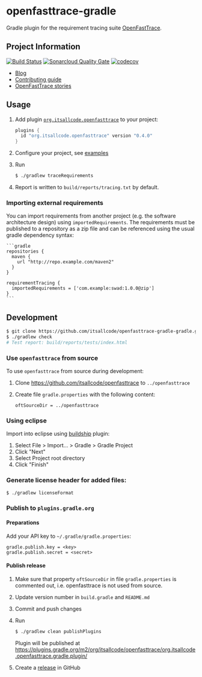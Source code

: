 # openfasttrace-gradle
Gradle plugin for the requirement tracing suite [OpenFastTrace](https://github.com/itsallcode/openfasttrace).

## Project Information

[![Build Status](https://travis-ci.org/itsallcode/openfasttrace-gradle.svg?branch=develop)](https://travis-ci.org/itsallcode/openfasttrace-gradle)
[![Sonarcloud Quality Gate](https://sonarcloud.io/api/project_badges/measure?project=org.itsallcode%3Aopenfasttrace-gradle%3Adevelop&metric=alert_status)](https://sonarcloud.io/dashboard?id=org.itsallcode%3Aopenfasttrace-gradle%3Adevelop)
[![codecov](https://codecov.io/gh/itsallcode/openfasttrace-gradle/branch/develop/graph/badge.svg)](https://codecov.io/gh/itsallcode/openfasttrace-gradle)

* [Blog](https://blog.itsallcode.org/)
* [Contributing guide](CONTRIBUTING.md)
* [OpenFastTrace stories](https://github.com/itsallcode/openfasttrace/wiki/OFT-Stories)

## Usage

1. Add plugin [`org.itsallcode.openfasttrace`](https://plugins.gradle.org/plugin/org.itsallcode.openfasttrace) to your project:

    ```gradle
    plugins {
      id "org.itsallcode.openfasttrace" version "0.4.0"
    }
    ```

1. Configure your project, see [examples](https://github.com/itsallcode/openfasttrace-gradle/tree/develop/example-projects)
1. Run

    ```bash
    $ ./gradlew traceRequirements
    ```

1. Report is written to `build/reports/tracing.txt` by default.

### Importing external requirements

You can import requirements from another project (e.g. the software architecture design)
using `importedRequirements`. The requirements must be published
to a repository as a zip file and can be referenced using the usual gradle dependency syntax:

    ```gradle
    repositories {
      maven {
        url "http://repo.example.com/maven2"
      }
    }

    requirementTracing {
      importedRequirements = ['com.example:swad:1.0.0@zip']
    }
    ```

## Development

```bash
$ git clone https://github.com/itsallcode/openfasttrace-gradle-gradle.git
$ ./gradlew check
# Test report: build/reports/tests/index.html
```

### Use `openfasttrace` from source

To use `openfasttrace` from source during development:

1. Clone https://github.com/itsallcode/openfasttrace to `../openfasttrace`
1. Create file `gradle.properties` with the following content:

    ```properties
    oftSourceDir = ../openfasttrace
    ```

### Using eclipse

Import into eclipse using [buildship](https://projects.eclipse.org/projects/tools.buildship) plugin:

1. Select File > Import... > Gradle > Gradle Project
1. Click "Next"
1. Select Project root directory
1. Click "Finish"

### Generate license header for added files:

```bash
$ ./gradlew licenseFormat
```

### Publish to `plugins.gradle.org`

#### Preparations

Add your API key to `~/.gradle/gradle.properties`:

```properties
gradle.publish.key = <key>
gradle.publish.secret = <secret>
```

#### Publish release

1. Make sure that property `oftSourceDir` in file `gradle.properties` is commented out, i.e. openfasttrace is not used from source.
1. Update version number in `build.gradle` and `README.md`
1. Commit and push changes
1. Run

    ```bash
    $ ./gradlew clean publishPlugins
    ```

   Plugin will be published at https://plugins.gradle.org/m2/org/itsallcode/openfasttrace/org.itsallcode.openfasttrace.gradle.plugin/
1. Create a [release](https://github.com/itsallcode/openfasttrace-gradle/releases) in GitHub
